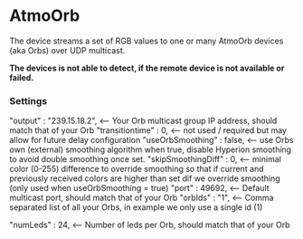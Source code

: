 # AtmoOrb

The device streams a set of RGB values to one or many AtmoOrb devices (aka Orbs) over UDP multicast.

**The devices is not able to detect, if the remote device is not available or failed.**

### Settings

"output"     : "239.15.18.2",   <-- Your Orb multicast group IP address, should match that of your Orb
"transitiontime"     : 0, 		<-- not used / required but may allow for future delay configuration
"useOrbSmoothing"     : false,  <-- use Orbs own (external) smoothing algorithm when true, disable Hyperion smoothing to avoid double smoothing once set.
"skipSmoothingDiff"     : 0,	<-- minimal color (0-255) difference to override smoothing so that if current and previously received colors are higher than set dif we override smoothing (only used when useOrbSmoothing = true)
"port"     : 49692,		  		<-- Default multicast port, should match that of your Orb
"orbIds"   : "1",		  		<-- Comma separated list of all your Orbs, in example we only use a single id (1)


"numLeds"     : 24,		  		<-- Number of leds per Orb, should match that of your Orb


